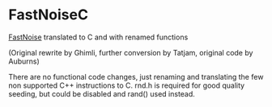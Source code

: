 # FastNoiseC

[FastNoise](https://github.com/Auburns/FastNoise) translated to C and with renamed functions

(Original rewrite by Ghimli, further conversion by Tatjam, original code by Auburns)

There are no functional code changes, just renaming and translating the few non supported C++ instructions to C. rnd.h is required for good quality seeding, but could be disabled and rand() used instead.
